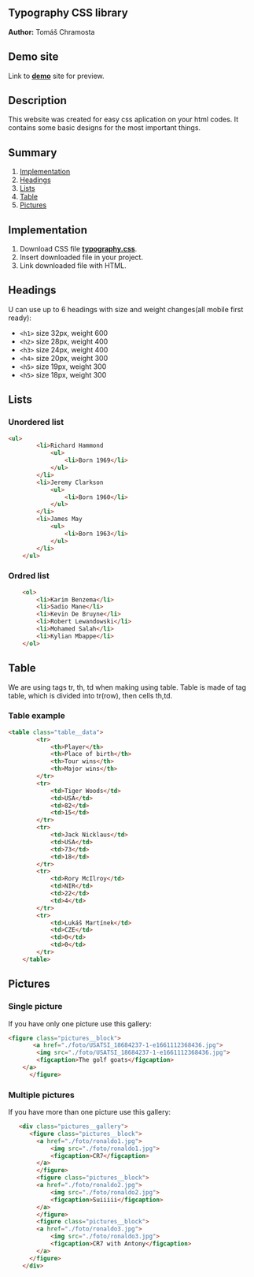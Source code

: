 ## Typography CSS library
**Author:** Tomáš Chramosta
## Demo site
Link to **[demo](https://pslib-cz.github.io/2022l4web-css-typographic-library-Toumas29/)** site for preview.
## Description 
This website was created for easy css aplication on your html codes. It contains some basic designs for the most important things.
## Summary 
1. [Implementation](#Implementation)
2. [Headings](#Headings)
3. [Lists](#Lists)
4. [Table](#Table)
5. [Pictures](#Pictures)
## Implementation
1. Download CSS file **[typography.css](https://github.com/pslib-cz/2022l4web-css-typographic-library-Toumas29/blob/master/docs/css/typography.css)**.
2. Insert downloaded file in your project.
3. Link downloaded file with HTML.
## Headings
U can use up to 6 headings with size and weight changes(all mobile first ready):
*  `<h1>` size 32px, weight 600
*  `<h2>` size 28px, weight 400
*  `<h3>` size 24px, weight 400
*  `<h4>` size 20px, weight 300
*  `<h5>` size 19px, weight 300
*  `<h5>` size 18px, weight 300
## Lists
### Unordered list
```html
<ul>
        <li>Richard Hammond
            <ul>
                <li>Born 1969</li>
            </ul>
        </li>
        <li>Jeremy Clarkson
            <ul>
                <li>Born 1960</li>
            </ul>
        </li>
        <li>James May
            <ul>
                <li>Born 1963</li>
            </ul>
        </li>
    </ul>
```
### Ordred list
```html
    <ol>
        <li>Karim Benzema</li>
        <li>Sadio Mane</li>
        <li>Kevin De Bruyne</li>
        <li>Robert Lewandowski</li>
        <li>Mohamed Salah</li>
        <li>Kylian Mbappe</li>
    </ol>
```
## Table
We are using tags tr, th, td when making using table. Table is made of tag table, which is divided into tr(row), then cells th,td.
### Table example
```html
<table class="table__data">
        <tr>
            <th>Player</th>
            <th>Place of birth</th>
            <th>Tour wins</th>
            <th>Major wins</th>
        </tr>
        <tr>
            <td>Tiger Woods</td>
            <td>USA</td>
            <td>82</td>
            <td>15</td>
        </tr>
        <tr>
            <td>Jack Nicklaus</td>
            <td>USA</td>
            <td>73</td>
            <td>18</td>
        </tr>
        <tr>
            <td>Rory McIlroy</td>
            <td>NIR</td>
            <td>22</td>
            <td>4</td>
        </tr>
        <tr>
            <td>Lukáš Martínek</td>
            <td>CZE</td>
            <td>0</td>
            <td>0</td>
        </tr>
    </table>
```
## Pictures
### Single picture
If you have only one picture use this gallery:
```html
<figure class="pictures__block">
       <a href="./foto/USATSI_18684237-1-e1661112368436.jpg">
        <img src="./foto/USATSI_18684237-1-e1661112368436.jpg">
        <figcaption>The golf goats</figcaption>
    </a>
      </figure>
```
### Multiple pictures
If you have more than one picture use this gallery:
```html
   <div class="pictures__gallery">
      <figure class="pictures__block">
        <a href="./foto/ronaldo1.jpg">
            <img src="./foto/ronaldo1.jpg">
            <figcaption>CR7</figcaption>
        </a>
        </figure>
        <figure class="pictures__block">
        <a href="./foto/ronaldo2.jpg">
            <img src="./foto/ronaldo2.jpg">
            <figcaption>Suiiiii</figcaption>
        </a>
        </figure>
        <figure class="pictures__block">
        <a href="./foto/ronaldo3.jpg">
            <img src="./foto/ronaldo3.jpg">
            <figcaption>CR7 with Antony</figcaption>
        </a>
      </figure>
    </div>
```
